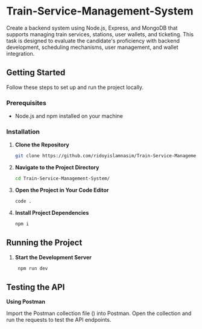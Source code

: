 
 # Train-Service-Management-System

 Create a backend system using Node.js, Express, and MongoDB that supports managing train services, stations, user wallets, and ticketing. This task is designed to evaluate the candidate's proficiency with backend development, scheduling mechanisms, user management, and wallet integration.


## Getting Started

Follow these steps to set up and run the project locally.

### Prerequisites

- Node.js and npm installed on your machine

### Installation

1. **Clone the Repository**

   ```sh
   git clone https://github.com/ridoyislamnasim/Train-Service-Management-System.git
2. **Navigate to the Project Directory**
    ```sh
    cd Train-Service-Management-System/
3. **Open the Project in Your Code Editor**
    ```sh
    code .
4. **Install Project Dependencies**
    ```sh 
    npm i

## Running the Project
1. **Start the Development Server**
   ```sh
    npm run dev

## Testing the API

**Using Postman**

Import the Postman collection file () into Postman.
Open the collection and run the requests to test the API endpoints.
